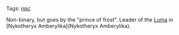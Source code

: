 Tags: [npc](NPCs)

Non-binary, but goes by the "prince of frost". Leader of the [Luma](Luma) in [Nykotheryx Amberylika](Nykotheryx Amberylika).